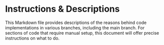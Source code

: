 # Instructions & Descriptions
This Markdown file provides descriptions of the reasons behind code implementations in various branches, including the main branch. For sections of code that require manual setup, this document will offer precise instructions on what to do.

